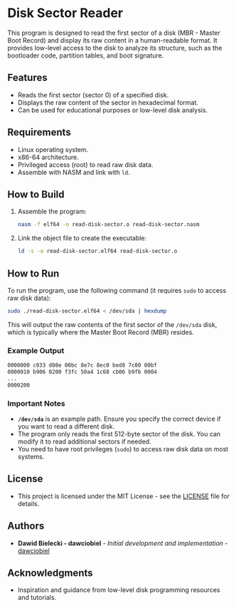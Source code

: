 # Disk Sector Reader

This program is designed to read the first sector of a disk (MBR - Master Boot Record) and display its raw content in a human-readable format. It provides low-level access to the disk to analyze its structure, such as the bootloader code, partition tables, and boot signature.

## Features

- Reads the first sector (sector 0) of a specified disk.
- Displays the raw content of the sector in hexadecimal format.
- Can be used for educational purposes or low-level disk analysis.

## Requirements

- Linux operating system.
- x86-64 architecture.
- Privileged access (root) to read raw disk data.
- Assemble with NASM and link with `ld`.

## How to Build

1. Assemble the program:
    ```bash
    nasm -f elf64 -o read-disk-sector.o read-disk-sector.nasm
    ```

2. Link the object file to create the executable:
    ```bash
    ld -s -o read-disk-sector.elf64 read-disk-sector.o
    ```

## How to Run

To run the program, use the following command (it requires `sudo` to access raw disk data):

```bash
sudo ./read-disk-sector.elf64 < /dev/sda | hexdump
```

This will output the raw contents of the first sector of the `/dev/sda` disk, which is typically where the Master Boot Record (MBR) resides.

### Example Output

```bash
0000000 c033 d08e 00bc 8e7c 8ec0 bed8 7c00 00bf
0000010 b906 0200 f3fc 50a4 1c68 cb06 b9fb 0004
...
0000200
```

### Important Notes

- **`/dev/sda`** is an example path. Ensure you specify the correct device if you want to read a different disk.
- The program only reads the first 512-byte sector of the disk. You can modify it to read additional sectors if needed.
- You need to have root privileges (`sudo`) to access raw disk data on most systems.

## License

- This project is licensed under the MIT License - see the [LICENSE](https://github.com/dawciobiel/disk-sector-tools/blob/main/LICENSE) file for details.

## Authors

- **Dawid Bielecki - dawciobiel** - _Initial development and implementation_ - [dawciobiel](https://github.com/dawciobiel)

## Acknowledgments

- Inspiration and guidance from low-level disk programming resources and tutorials.
